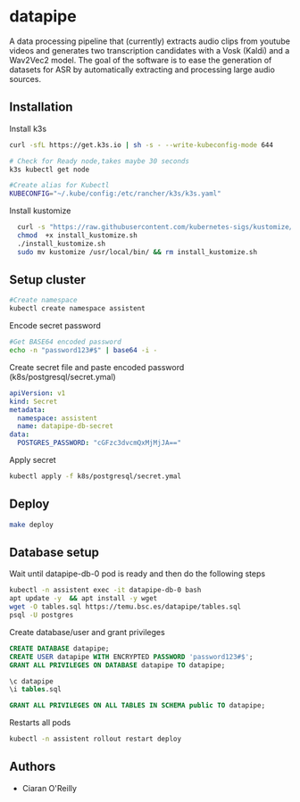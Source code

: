 
# datapipe

A data processing pipeline that (currently) extracts audio clips from youtube videos and generates two transcription candidates with a Vosk (Kaldi) and a Wav2Vec2 model. The goal of the software is to ease the generation of datasets for ASR by automatically extracting and processing large audio sources.



## Installation

Install k3s

```bash
curl -sfL https://get.k3s.io | sh -s - --write-kubeconfig-mode 644

# Check for Ready node,takes maybe 30 seconds
k3s kubectl get node

#Create alias for Kubectl
KUBECONFIG="~/.kube/config:/etc/rancher/k3s/k3s.yaml"

```

Install kustomize

```bash
  curl -s "https://raw.githubusercontent.com/kubernetes-sigs/kustomize/master/hack/install_kustomize.sh" --output install_kustomize.sh
  chmod  +x install_kustomize.sh
  ./install_kustomize.sh
  sudo mv kustomize /usr/local/bin/ && rm install_kustomize.sh
```


## Setup cluster
```bash
#Create namespace
kubectl create namespace assistent
```

Encode secret password
```bash
#Get BASE64 encoded password
echo -n "password123#$" | base64 -i -
```

Create secret file and paste encoded password (k8s/postgresql/secret.ymal)
```yml
apiVersion: v1
kind: Secret
metadata:
  namespace: assistent
  name: datapipe-db-secret
data:
  POSTGRES_PASSWORD: "cGFzc3dvcmQxMjMjJA=="
```
Apply secret
```bash
kubectl apply -f k8s/postgresql/secret.ymal
```

## Deploy

```bash
make deploy 
  ```

## Database setup

Wait until datapipe-db-0 pod is ready and then do the following steps
```bash
kubectl -n assistent exec -it datapipe-db-0 bash
apt update -y  && apt install -y wget 
wget -O tables.sql https://temu.bsc.es/datapipe/tables.sql
psql -U postgres
  ```

Create database/user and grant privileges
```sql
CREATE DATABASE datapipe;
CREATE USER datapipe WITH ENCRYPTED PASSWORD 'password123#$';
GRANT ALL PRIVILEGES ON DATABASE datapipe TO datapipe;

\c datapipe
\i tables.sql

GRANT ALL PRIVILEGES ON ALL TABLES IN SCHEMA public TO datapipe;
```
Restarts all pods
```bash
kubectl -n assistent rollout restart deploy
```
## Authors

- Ciaran O'Reilly

